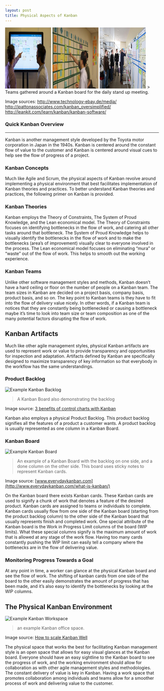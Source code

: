 ```yaml
---
layout: post
title: Physical Aspects of Kanban
---
```


<img src='/images/SM_Unit_Physical_Kanban_1.jpg' alt="image 1" width=30% height="200">
<img src='/images/SM_Unit_Physical_Kanban_2.jpg' alt="image 2" width=30% height="200">
<img src='/images/SM_Unit_Physical_Kanban_3.jpg' alt="image 3" width=30% height="200">
> Teams gathered around a Kanban board for the daily stand up meeting.

Image sources: http://www.technology-ebay.de/media/  
http://jpattonassociates.com/kanban_oversimplified/  
http://leankit.com/learn/kanban/kanban-software/


### Quick Kanban Overview
-----
Kanban is another management style developed by the Toyota motor corporation in Japan in the 1940s. Kanban is centered around the constant flow of value to the customer and Kanban is centered around visual cues to help see the flow of progress of a project.

### Kanban Concepts
Much like Agile and Scrum, the physical aspects of Kanban revolve around implementing a physical environment that best facilitates implementation of Kanban theories and practices. To better understand Kanban theories and practices, the following primer on Kanban is provided.

### Kanban Theories
Kanban employs the Theory of Constraints, The System of Proud Knowledge, and the Lean economical model. The Theory of Constraints focuses on identifying bottlenecks in the flow of work, and catering all other tasks around that bottleneck. The System of Proud Knowledge helps to visually identify the bottlenecks in the flow of work and to make the bottlenecks (area’s of improvement) visually clear to everyone involved in the process. The Lean economical model focuses on eliminating “mura” or “waste” out of the flow of work. This helps to smooth out the working experience.  

### Kanban Teams
Unlike other software management styles and methods, Kanban doesn’t have a hard ceiling or floor on the number of people on a Kanban team. The team sizes in Kanban are decided on a project basis, company basis, product basis, and so on. The key point to Kanban teams is they have to fit into the flow of delivery value nicely. In other words, if a Kanban team is notices that they are constantly being bottlenecked or causing a bottleneck maybe it’s time to look into team size or team composition as one of the many potential factors disrupting the flow of work. 

## Kanban Artifacts
Much like other agile management styles, physical Kanban artifacts are used to represent work or value to provide transparency and opportunities for inspection and adaptation. Artifacts defined by Kanban are specifically designed to maximize transparency of key information so that everybody in the workflow has the same understandings.

### Product Backlog
![Example Kanban Backlog](https://kodcu.com/wp/wp-content/uploads/2013/07/kanban-board.jpg)  

> A Kanban Board also demonstrating the backlog  

Image source: [3 benefits of control charts with Kanban](https://en.kodcu.com/2013/09/3-benefits-of-control-charts-with-kanban/)  

Kanban also employs a physical Product Backlog. This product backlog signifies all the features of a product a customer wants. A product backlog is usually represented as one column in a Kanban Board.





### Kanban Board
![Example Kanban Board](http://i1.wp.com/www.everydaykanban.com/wp-content/uploads/2012/03/kanban-board.png)

> An example of a Kanban Board with the backlog on one side, and a done column on the other side. This board uses sticky notes to represent Kanban cards.

Image source: [www.everydaykanban.com](http://www.everydaykanban.com/what-is-kanban/)

On the Kanban board there exists Kanban cards. These Kanban cards are used to signify a chunk of work that denotes a feature of the desired product. Kanban cards are assigned to teams or individuals to complete. Kanban cards usually flow from one side of the Kanban board (starting from the product backlog column) to the other side of the Kanban board that usually represents finish and completed work. One special attribute of the Kanban board is the Work in Progress Limit columns of the board (WIP limits). What these special columns signify is the maximum amount of work that is allowed at any stage of the work flow. Having too many cards constantly pushing the WIP limit can easily tell a company where the bottlenecks are in the flow of delivering value.  


### Monitoring Progress Towards a Goal
At any point in time, a worker can glance at the physical Kanban board and see the flow of work. The shifting of kanban cards from one side of the board to the other easily demonstrates the amount of progress that has been made, and it’s also easy to identify the bottlenecks by looking at the WIP columns. 

## The Physical Kanban Environment 
![Example Kanban Workspace](http://static.kanbantool.com/blog/how-to-scale-kanban-well.PNG)  

> an example Kanban office space.

Image source: [How to scale Kanban Well](http://kanbantool.com/blog/how-to-scale-kanban-well)

The physical space that works the best for facilitating Kanban management style is an open space that allows for easy visual glances at the Kanban board. Everyone should have an easy sightline to the Kanban board to see the progress of work, and the working environment should allow for collaboration as with other agile management styles and methodologies. The constant delivery of value is key in Kanban. Having a work space that promotes collaboration among individuals and teams allow for a smoother process of work and delivering value to the customer. 

